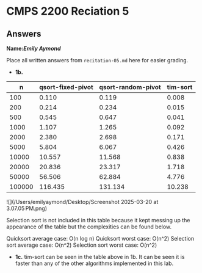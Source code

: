 # CMPS 2200 Reciation 5
## Answers

**Name:**___Emily Aymond___


Place all written answers from `recitation-05.md` here for easier grading.



- **1b.**

|      n |   qsort-fixed-pivot |   qsort-random-pivot |   tim-sort |
|--------|---------------------|----------------------|------------|
|    100 |               0.110 |                0.119 |      0.008 |
|    200 |               0.214 |                0.234 |      0.015 |
|    500 |               0.545 |                0.647 |      0.041 |
|   1000 |               1.107 |                1.265 |      0.092 |
|   2000 |               2.380 |                2.698 |      0.171 |
|   5000 |               5.804 |                6.067 |      0.426 |
|  10000 |              10.557 |               11.568 |      0.838 |
|  20000 |              20.836 |               23.317 |      1.718 |
|  50000 |              56.506 |               62.884 |      4.776 |
| 100000 |             116.435 |              131.134 |     10.238 |

![](/Users/emilyaymond/Desktop/Screenshot 2025-03-20 at 3.07.05 PM.png)

Selection sort is not included in this table because it kept messing up the appearance of the table but the complexities can be found below.
 
Quicksort average case: O(n log n)
Quicksort worst case: O(n^2)
Selection sort average case: O(n^2)
Selection sort worst case: O(n^2)

- **1c.**
tim-sort can be seen in the table above in 1b. It can be seen it is faster than any of the other algorithms implemented in this lab.
